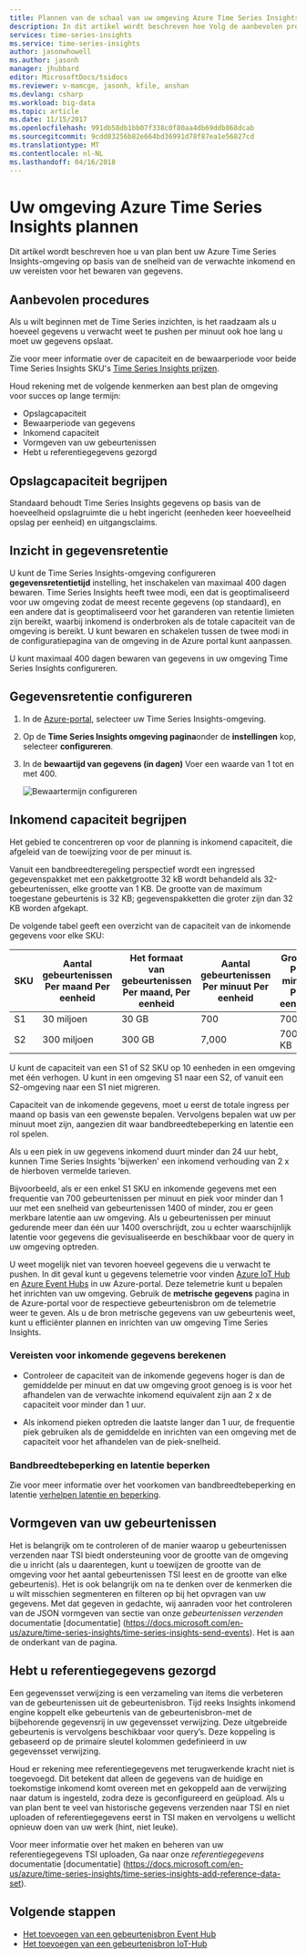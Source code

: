 ```yaml
---
title: Plannen van de schaal van uw omgeving Azure Time Series Insights | Microsoft Docs
description: In dit artikel wordt beschreven hoe Volg de aanbevolen procedures bij het plannen van een Azure Time Series Insights-omgeving, inclusief opslagcapaciteit, Gegevensretentie, inkomend capaciteit en bewaking.
services: time-series-insights
ms.service: time-series-insights
author: jasonwhowell
ms.author: jasonh
manager: jhubbard
editor: MicrosoftDocs/tsidocs
ms.reviewer: v-mamcge, jasonh, kfile, anshan
ms.devlang: csharp
ms.workload: big-data
ms.topic: article
ms.date: 11/15/2017
ms.openlocfilehash: 991db58db1bb07f338c0f80aa4db69ddb868dcab
ms.sourcegitcommit: 9cdd83256b82e664bd36991d78f87ea1e56827cd
ms.translationtype: MT
ms.contentlocale: nl-NL
ms.lasthandoff: 04/16/2018
---
```

# <a name="plan-your-azure-time-series-insights-environment"></a>Uw omgeving Azure Time Series Insights plannen

Dit artikel wordt beschreven hoe u van plan bent uw Azure Time Series Insights-omgeving op basis van de snelheid van de verwachte inkomend en uw vereisten voor het bewaren van gegevens.

## <a name="best-practices"></a>Aanbevolen procedures

Als u wilt beginnen met de Time Series inzichten, is het raadzaam als u hoeveel gegevens u verwacht weet te pushen per minuut ook hoe lang u moet uw gegevens opslaat.  

Zie voor meer informatie over de capaciteit en de bewaarperiode voor beide Time Series Insights SKU's [Time Series Insights prijzen](https://azure.microsoft.com/pricing/details/time-series-insights/).

Houd rekening met de volgende kenmerken aan best plan de omgeving voor succes op lange termijn: 
- Opslagcapaciteit
- Bewaarperiode van gegevens
- Inkomend capaciteit 
- Vormgeven van uw gebeurtenissen
- Hebt u referentiegegevens gezorgd

## <a name="understand-storage-capacity"></a>Opslagcapaciteit begrijpen
Standaard behoudt Time Series Insights gegevens op basis van de hoeveelheid opslagruimte die u hebt ingericht (eenheden keer hoeveelheid opslag per eenheid) en uitgangsclaims.

## <a name="understand-data-retention"></a>Inzicht in gegevensretentie
U kunt de Time Series Insights-omgeving configureren **gegevensretentietijd** instelling, het inschakelen van maximaal 400 dagen bewaren.  Time Series Insights heeft twee modi, een dat is geoptimaliseerd voor uw omgeving zodat de meest recente gegevens (op standaard), en een andere dat is geoptimaliseerd voor het garanderen van retentie limieten zijn bereikt, waarbij inkomend is onderbroken als de totale capaciteit van de omgeving is bereikt.  U kunt bewaren en schakelen tussen de twee modi in de configuratiepagina van de omgeving in de Azure portal kunt aanpassen.

U kunt maximaal 400 dagen bewaren van gegevens in uw omgeving Time Series Insights configureren.

## <a name="configure-data-retention"></a>Gegevensretentie configureren

1. In de [Azure-portal](https://portal.azure.com), selecteer uw Time Series Insights-omgeving.

2. Op de **Time Series Insights omgeving pagina**onder de **instellingen** kop, selecteer **configureren**. 

3. In de **bewaartijd van gegevens (in dagen)** Voer een waarde van 1 tot en met 400.

   ![Bewaartermijn configureren](media/environment-mitigate-latency/configure-retention.png)

## <a name="understand-ingress-capacity"></a>Inkomend capaciteit begrijpen

Het gebied te concentreren op voor de planning is inkomend capaciteit, die afgeleid van de toewijzing voor de per minuut is. 

Vanuit een bandbreedteregeling perspectief wordt een ingressed gegevenspakket met een pakketgrootte 32 kB wordt behandeld als 32-gebeurtenissen, elke grootte van 1 KB. De grootte van de maximum toegestane gebeurtenis is 32 KB; gegevenspakketten die groter zijn dan 32 KB worden afgekapt.

De volgende tabel geeft een overzicht van de capaciteit van de inkomende gegevens voor elke SKU:

|SKU  |Aantal gebeurtenissen Per maand Per eenheid  |Het formaat van gebeurtenissen Per maand, Per eenheid  |Aantal gebeurtenissen Per minuut Per eenheid  | Grootte Per minuut Per eenheid   |
|---------|---------|---------|---------|---------|
|S1     |   30 miljoen     |  30 GB     |  700    |  700 KB   |
|S2     |   300 miljoen    |   300 GB   | 7,000   | 7000 KB  |

U kunt de capaciteit van een S1 of S2 SKU op 10 eenheden in een omgeving met één verhogen. U kunt in een omgeving S1 naar een S2, of vanuit een S2-omgeving naar een S1 niet migreren. 

Capaciteit van de inkomende gegevens, moet u eerst de totale ingress per maand op basis van een gewenste bepalen. Vervolgens bepalen wat uw per minuut moet zijn, aangezien dit waar bandbreedtebeperking en latentie een rol spelen.

Als u een piek in uw gegevens inkomend duurt minder dan 24 uur hebt, kunnen Time Series Insights 'bijwerken' een inkomend verhouding van 2 x de hierboven vermelde tarieven. 

Bijvoorbeeld, als er een enkel S1 SKU en inkomende gegevens met een frequentie van 700 gebeurtenissen per minuut en piek voor minder dan 1 uur met een snelheid van gebeurtenissen 1400 of minder, zou er geen merkbare latentie aan uw omgeving. Als u gebeurtenissen per minuut gedurende meer dan één uur 1400 overschrijdt, zou u echter waarschijnlijk latentie voor gegevens die gevisualiseerde en beschikbaar voor de query in uw omgeving optreden. 

U weet mogelijk niet van tevoren hoeveel gegevens die u verwacht te pushen. In dit geval kunt u gegevens telemetrie voor vinden [Azure IoT Hub](https://docs.microsoft.com/azure/iot-hub/iot-hub-metrics) en [Azure Event Hubs](https://blogs.msdn.microsoft.com/cloud_solution_architect/2016/05/25/using-the-azure-rest-apis-to-retrieve-event-hub-metrics/) in uw Azure-portal. Deze telemetrie kunt u bepalen het inrichten van uw omgeving. Gebruik de **metrische gegevens** pagina in de Azure-portal voor de respectieve gebeurtenisbron om de telemetrie weer te geven. Als u de bron metrische gegevens van uw gebeurtenis weet, kunt u efficiënter plannen en inrichten van uw omgeving Time Series Insights.

### <a name="calculate-ingress-requirements"></a>Vereisten voor inkomende gegevens berekenen

- Controleer de capaciteit van de inkomende gegevens hoger is dan de gemiddelde per minuut en dat uw omgeving groot genoeg is is voor het afhandelen van de verwachte inkomend equivalent zijn aan 2 x de capaciteit voor minder dan 1 uur.

- Als inkomend pieken optreden die laatste langer dan 1 uur, de frequentie piek gebruiken als de gemiddelde en inrichten van een omgeving met de capaciteit voor het afhandelen van de piek-snelheid.
 
### <a name="mitigate-throttling-and-latency"></a>Bandbreedtebeperking en latentie beperken

Zie voor meer informatie over het voorkomen van bandbreedtebeperking en latentie [verhelpen latentie en beperking](time-series-insights-environment-mitigate-latency.md). 

## <a name="shaping-your-events"></a>Vormgeven van uw gebeurtenissen
Het is belangrijk om te controleren of de manier waarop u gebeurtenissen verzenden naar TSI biedt ondersteuning voor de grootte van de omgeving die u inricht (als u daarentegen, kunt u toewijzen de grootte van de omgeving voor het aantal gebeurtenissen TSI leest en de grootte van elke gebeurtenis).  Het is ook belangrijk om na te denken over de kenmerken die u wilt misschien segmenteren en filteren op bij het opvragen van uw gegevens.  Met dat gegeven in gedachte, wij aanraden voor het controleren van de JSON vormgeven van sectie van onze *gebeurtenissen verzenden* documentatie [documentatie] (https://docs.microsoft.com/en-us/azure/time-series-insights/time-series-insights-send-events).  Het is aan de onderkant van de pagina.  

## <a name="ensuring-you-have-reference-data-in-place"></a>Hebt u referentiegegevens gezorgd
Een gegevensset verwijzing is een verzameling van items die verbeteren van de gebeurtenissen uit de gebeurtenisbron. Tijd reeks Insights inkomend engine koppelt elke gebeurtenis van de gebeurtenisbron-met de bijbehorende gegevensrij in uw gegevensset verwijzing. Deze uitgebreide gebeurtenis is vervolgens beschikbaar voor query’s. Deze koppeling is gebaseerd op de primaire sleutel kolommen gedefinieerd in uw gegevensset verwijzing.

Houd er rekening mee referentiegegevens met terugwerkende kracht niet is toegevoegd. Dit betekent dat alleen de gegevens van de huidige en toekomstige inkomend komt overeen met en gekoppeld aan de verwijzing naar datum is ingesteld, zodra deze is geconfigureerd en geüpload.  Als u van plan bent te veel van historische gegevens verzenden naar TSI en niet uploaden of referentiegegevens eerst in TSI maken en vervolgens u wellicht opnieuw doen van uw werk (hint, niet leuke).  

Voor meer informatie over het maken en beheren van uw referentiegegevens TSI uploaden, Ga naar onze *referentiegegevens* documentatie [documentatie] (https://docs.microsoft.com/en-us/azure/time-series-insights/time-series-insights-add-reference-data-set).


## <a name="next-steps"></a>Volgende stappen
- [Het toevoegen van een gebeurtenisbron Event Hub](time-series-insights-how-to-add-an-event-source-eventhub.md)
- [Het toevoegen van een gebeurtenisbron IoT-Hub](time-series-insights-how-to-add-an-event-source-iothub.md)

